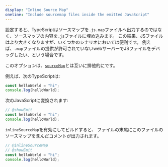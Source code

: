 ```yaml
---
display: "Inline Source Map"
oneline: "Include sourcemap files inside the emitted JavaScript"
---
```


設定すると、TypeScriptはソースマップを`.js.map`ファイルへ出力するのではなく、ソースマップの内容を`.js`ファイルに埋め込みます。
この結果、JSファイルはより大きくなりますが、いくつかのシナリオにおいては便利です。
例えば、`.map`ファイルの提供が許可されていないwebサーバーでJSファイルをデバッグしたい、という場合です。

このオプションは、[`sourceMap`](#sourceMap)とは互いに排他的にです。

例えば、次のTypeScriptは:

```ts
const helloWorld = "hi";
console.log(helloWorld);
```

次のJavaScriptに変換されます:

```ts twoslasher
// @showEmit
const helloWorld = "hi";
console.log(helloWorld);
```

`inlineSourceMap`を有効にしてビルドすると、
ファイルの末尾にこのファイルのソースマップを含んだコメントが出力されます。

```ts twoslasher
// @inlineSourceMap
// @showEmit
const helloWorld = "hi";
console.log(helloWorld);
```
